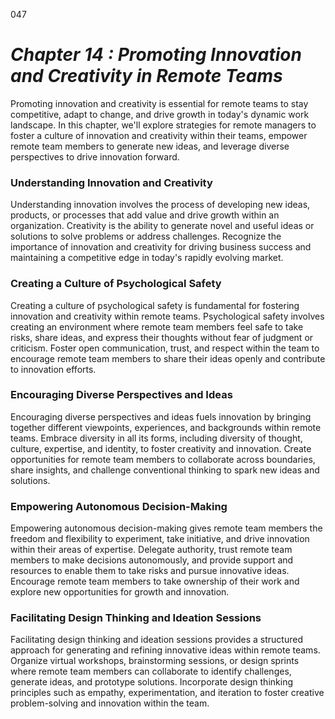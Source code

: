 047


# ***Chapter 14 : Promoting Innovation and Creativity in Remote Teams***


Promoting innovation and creativity is essential for remote teams to stay competitive, adapt to change, and drive growth in today's dynamic work landscape. In this chapter, we'll explore strategies for remote managers to foster a culture of innovation and creativity within their teams, empower remote team members to generate new ideas, and leverage diverse perspectives to drive innovation forward.

### **Understanding Innovation and Creativity**

Understanding innovation involves the process of developing new ideas, products, or processes that add value and drive growth within an organization. Creativity is the ability to generate novel and useful ideas or solutions to solve problems or address challenges. Recognize the importance of innovation and creativity for driving business success and maintaining a competitive edge in today's rapidly evolving market.

### **Creating a Culture of Psychological Safety**

Creating a culture of psychological safety is fundamental for fostering innovation and creativity within remote teams. Psychological safety involves creating an environment where remote team members feel safe to take risks, share ideas, and express their thoughts without fear of judgment or criticism. Foster open communication, trust, and respect within the team to encourage remote team members to share their ideas openly and contribute to innovation efforts.

### **Encouraging Diverse Perspectives and Ideas**

Encouraging diverse perspectives and ideas fuels innovation by bringing together different viewpoints, experiences, and backgrounds within remote teams. Embrace diversity in all its forms, including diversity of thought, culture, expertise, and identity, to foster creativity and innovation. Create opportunities for remote team members to collaborate across boundaries, share insights, and challenge conventional thinking to spark new ideas and solutions.

### **Empowering Autonomous Decision-Making**

Empowering autonomous decision-making gives remote team members the freedom and flexibility to experiment, take initiative, and drive innovation within their areas of expertise. Delegate authority, trust remote team members to make decisions autonomously, and provide support and resources to enable them to take risks and pursue innovative ideas. Encourage remote team members to take ownership of their work and explore new opportunities for growth and innovation.

### **Facilitating Design Thinking and Ideation Sessions**

Facilitating design thinking and ideation sessions provides a structured approach for generating and refining innovative ideas within remote teams. Organize virtual workshops, brainstorming sessions, or design sprints where remote team members can collaborate to identify challenges, generate ideas, and prototype solutions. Incorporate design thinking principles such as empathy, experimentation, and iteration to foster creative problem-solving and innovation within the team.


